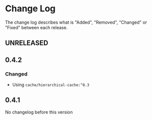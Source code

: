 # Change Log

The change log describes what is "Added", "Removed", "Changed" or "Fixed" between each release. 

## UNRELEASED

## 0.4.2

### Changed

* Using `cache/hierarchical-cache:^0.3`

## 0.4.1

No changelog before this version
